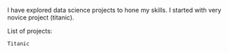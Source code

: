 I have explored data science projects to hone my skills. I started with very novice project (titanic).

List of projects:

    Titanic


